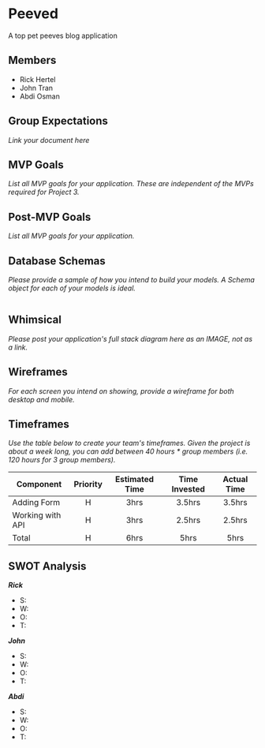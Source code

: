 # Peeved
A top pet peeves blog application

## Members
- Rick Hertel   
- John Tran
- Abdi Osman

## Group Expectations
_Link your document here_


## MVP Goals
_List all MVP goals for your application. These are independent of the MVPs required for Project 3._

## Post-MVP Goals
_List all MVP goals for your application._

## Database Schemas
_Please provide a sample of how you intend to build your models. A Schema object for each of your models is ideal._

```json

```

## Whimsical
_Please post your application's full stack diagram here as an IMAGE, not as a link._

## Wireframes
_For each screen you intend on showing, provide a wireframe for both desktop and mobile._

## Timeframes
_Use the table below to create your team's timeframes. Given the project is about a week long, you can add between 40 hours * group members (i.e. 120 hours for 3 group members)._

| Component | Priority | Estimated Time | Time Invested | Actual Time |
| --- | :---: |  :---: | :---: | :---: |
| Adding Form | H | 3hrs| 3.5hrs | 3.5hrs |
| Working with API | H | 3hrs| 2.5hrs | 2.5hrs |
| Total | H | 6hrs| 5hrs | 5hrs |


## SWOT Analysis

_<strong>Rick</strong>_
- S: 
- W:
- O:
- T:

_<strong>John_</strong>
- S:
- W:
- O:
- T: 

_<strong>Abdi</strong>_
- S: 
- W:
- O:
- T:
